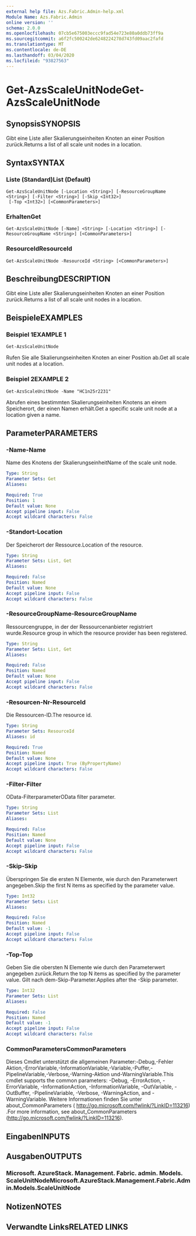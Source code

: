 ```yaml
---
external help file: Azs.Fabric.Admin-help.xml
Module Name: Azs.Fabric.Admin
online version: ''
schema: 2.0.0
ms.openlocfilehash: 07cb5e675003eccc9fad54e723e80a0ddb73ff9a
ms.sourcegitcommit: a6f2fc500242de6248224278d743fd09aac2fafd
ms.translationtype: MT
ms.contentlocale: de-DE
ms.lasthandoff: 03/04/2020
ms.locfileid: "93827563"
---
```

# <span data-ttu-id="4994d-101">Get-AzsScaleUnitNode</span><span class="sxs-lookup"><span data-stu-id="4994d-101">Get-AzsScaleUnitNode</span></span>

## <span data-ttu-id="4994d-102">Synopsis</span><span class="sxs-lookup"><span data-stu-id="4994d-102">SYNOPSIS</span></span>
<span data-ttu-id="4994d-103">Gibt eine Liste aller Skalierungseinheiten Knoten an einer Position zurück.</span><span class="sxs-lookup"><span data-stu-id="4994d-103">Returns a list of all scale unit nodes in a location.</span></span>

## <span data-ttu-id="4994d-104">Syntax</span><span class="sxs-lookup"><span data-stu-id="4994d-104">SYNTAX</span></span>

### <span data-ttu-id="4994d-105">Liste (Standard)</span><span class="sxs-lookup"><span data-stu-id="4994d-105">List (Default)</span></span>
```
Get-AzsScaleUnitNode [-Location <String>] [-ResourceGroupName <String>] [-Filter <String>] [-Skip <Int32>]
 [-Top <Int32>] [<CommonParameters>]
```

### <span data-ttu-id="4994d-106">Erhalten</span><span class="sxs-lookup"><span data-stu-id="4994d-106">Get</span></span>
```
Get-AzsScaleUnitNode [-Name] <String> [-Location <String>] [-ResourceGroupName <String>] [<CommonParameters>]
```

### <span data-ttu-id="4994d-107">ResourceId</span><span class="sxs-lookup"><span data-stu-id="4994d-107">ResourceId</span></span>
```
Get-AzsScaleUnitNode -ResourceId <String> [<CommonParameters>]
```

## <span data-ttu-id="4994d-108">Beschreibung</span><span class="sxs-lookup"><span data-stu-id="4994d-108">DESCRIPTION</span></span>
<span data-ttu-id="4994d-109">Gibt eine Liste aller Skalierungseinheiten Knoten an einer Position zurück.</span><span class="sxs-lookup"><span data-stu-id="4994d-109">Returns a list of all scale unit nodes in a location.</span></span>

## <span data-ttu-id="4994d-110">Beispiele</span><span class="sxs-lookup"><span data-stu-id="4994d-110">EXAMPLES</span></span>

### <span data-ttu-id="4994d-111">Beispiel 1</span><span class="sxs-lookup"><span data-stu-id="4994d-111">EXAMPLE 1</span></span>
```
Get-AzsScaleUnitNode
```

<span data-ttu-id="4994d-112">Rufen Sie alle Skalierungseinheiten Knoten an einer Position ab.</span><span class="sxs-lookup"><span data-stu-id="4994d-112">Get all scale unit nodes at a location.</span></span>

### <span data-ttu-id="4994d-113">Beispiel 2</span><span class="sxs-lookup"><span data-stu-id="4994d-113">EXAMPLE 2</span></span>
```
Get-AzsScaleUnitNode -Name "HC1n25r2231"
```

<span data-ttu-id="4994d-114">Abrufen eines bestimmten Skalierungseinheiten Knotens an einem Speicherort, der einen Namen erhält.</span><span class="sxs-lookup"><span data-stu-id="4994d-114">Get a specific scale unit node at a location given a name.</span></span>

## <span data-ttu-id="4994d-115">Parameter</span><span class="sxs-lookup"><span data-stu-id="4994d-115">PARAMETERS</span></span>

### <span data-ttu-id="4994d-116">-Name</span><span class="sxs-lookup"><span data-stu-id="4994d-116">-Name</span></span>
<span data-ttu-id="4994d-117">Name des Knotens der Skalierungseinheit</span><span class="sxs-lookup"><span data-stu-id="4994d-117">Name of the scale unit node.</span></span>

```yaml
Type: String
Parameter Sets: Get
Aliases:

Required: True
Position: 1
Default value: None
Accept pipeline input: False
Accept wildcard characters: False
```

### <span data-ttu-id="4994d-118">-Standort</span><span class="sxs-lookup"><span data-stu-id="4994d-118">-Location</span></span>
<span data-ttu-id="4994d-119">Der Speicherort der Ressource.</span><span class="sxs-lookup"><span data-stu-id="4994d-119">Location of the resource.</span></span>

```yaml
Type: String
Parameter Sets: List, Get
Aliases:

Required: False
Position: Named
Default value: None
Accept pipeline input: False
Accept wildcard characters: False
```

### <span data-ttu-id="4994d-120">-ResourceGroupName</span><span class="sxs-lookup"><span data-stu-id="4994d-120">-ResourceGroupName</span></span>
<span data-ttu-id="4994d-121">Ressourcengruppe, in der der Ressourcenanbieter registriert wurde.</span><span class="sxs-lookup"><span data-stu-id="4994d-121">Resource group in which the resource provider has been registered.</span></span>

```yaml
Type: String
Parameter Sets: List, Get
Aliases:

Required: False
Position: Named
Default value: None
Accept pipeline input: False
Accept wildcard characters: False
```

### <span data-ttu-id="4994d-122">-Resourcen-Nr</span><span class="sxs-lookup"><span data-stu-id="4994d-122">-ResourceId</span></span>
<span data-ttu-id="4994d-123">Die Ressourcen-ID.</span><span class="sxs-lookup"><span data-stu-id="4994d-123">The resource id.</span></span>

```yaml
Type: String
Parameter Sets: ResourceId
Aliases: id

Required: True
Position: Named
Default value: None
Accept pipeline input: True (ByPropertyName)
Accept wildcard characters: False
```

### <span data-ttu-id="4994d-124">-Filter</span><span class="sxs-lookup"><span data-stu-id="4994d-124">-Filter</span></span>
<span data-ttu-id="4994d-125">OData-Filterparameter</span><span class="sxs-lookup"><span data-stu-id="4994d-125">OData filter parameter.</span></span>

```yaml
Type: String
Parameter Sets: List
Aliases:

Required: False
Position: Named
Default value: None
Accept pipeline input: False
Accept wildcard characters: False
```

### <span data-ttu-id="4994d-126">-Skip</span><span class="sxs-lookup"><span data-stu-id="4994d-126">-Skip</span></span>
<span data-ttu-id="4994d-127">Überspringen Sie die ersten N Elemente, wie durch den Parameterwert angegeben.</span><span class="sxs-lookup"><span data-stu-id="4994d-127">Skip the first N items as specified by the parameter value.</span></span>

```yaml
Type: Int32
Parameter Sets: List
Aliases:

Required: False
Position: Named
Default value: -1
Accept pipeline input: False
Accept wildcard characters: False
```

### <span data-ttu-id="4994d-128">-Top</span><span class="sxs-lookup"><span data-stu-id="4994d-128">-Top</span></span>
<span data-ttu-id="4994d-129">Geben Sie die obersten N Elemente wie durch den Parameterwert angegeben zurück.</span><span class="sxs-lookup"><span data-stu-id="4994d-129">Return the top N items as specified by the parameter value.</span></span>
<span data-ttu-id="4994d-130">Gilt nach dem-Skip-Parameter.</span><span class="sxs-lookup"><span data-stu-id="4994d-130">Applies after the -Skip parameter.</span></span>

```yaml
Type: Int32
Parameter Sets: List
Aliases:

Required: False
Position: Named
Default value: -1
Accept pipeline input: False
Accept wildcard characters: False
```

### <span data-ttu-id="4994d-131">CommonParameters</span><span class="sxs-lookup"><span data-stu-id="4994d-131">CommonParameters</span></span>
<span data-ttu-id="4994d-132">Dieses Cmdlet unterstützt die allgemeinen Parameter:-Debug,-Fehler Aktion,-ErrorVariable,-InformationVariable,-Variable,-Puffer,-PipelineVariable,-Verbose,-Warning-Aktion und-WarningVariable.</span><span class="sxs-lookup"><span data-stu-id="4994d-132">This cmdlet supports the common parameters: -Debug, -ErrorAction, -ErrorVariable, -InformationAction, -InformationVariable, -OutVariable, -OutBuffer, -PipelineVariable, -Verbose, -WarningAction, and -WarningVariable.</span></span> <span data-ttu-id="4994d-133">Weitere Informationen finden Sie unter about_CommonParameters ( http://go.microsoft.com/fwlink/?LinkID=113216) .</span><span class="sxs-lookup"><span data-stu-id="4994d-133">For more information, see about_CommonParameters (http://go.microsoft.com/fwlink/?LinkID=113216).</span></span>

## <span data-ttu-id="4994d-134">Eingaben</span><span class="sxs-lookup"><span data-stu-id="4994d-134">INPUTS</span></span>

## <span data-ttu-id="4994d-135">Ausgaben</span><span class="sxs-lookup"><span data-stu-id="4994d-135">OUTPUTS</span></span>

### <span data-ttu-id="4994d-136">Microsoft. AzureStack. Management. Fabric. admin. Models. ScaleUnitNode</span><span class="sxs-lookup"><span data-stu-id="4994d-136">Microsoft.AzureStack.Management.Fabric.Admin.Models.ScaleUnitNode</span></span>

## <span data-ttu-id="4994d-137">Notizen</span><span class="sxs-lookup"><span data-stu-id="4994d-137">NOTES</span></span>

## <span data-ttu-id="4994d-138">Verwandte Links</span><span class="sxs-lookup"><span data-stu-id="4994d-138">RELATED LINKS</span></span>
